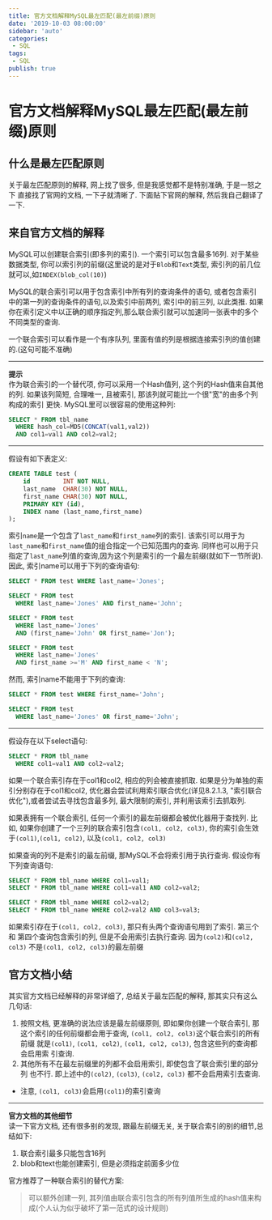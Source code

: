 ```yaml
---
title: 官方文档解释MySQL最左匹配(最左前缀)原则
date: '2019-10-03 08:00:00'
sidebar: 'auto'
categories:
 - SQL
tags:
 - SQL
publish: true
---
```

# 官方文档解释MySQL最左匹配(最左前缀)原则
## 什么是最左匹配原则
关于最左匹配原则的解释, 网上找了很多, 但是我感觉都不是特别准确, 于是一怒之下
直接找了官网的文档, 一下子就清晰了. 下面贴下官网的解释, 然后我自己翻译了一下.

## 来自官方文档的解释

MySQL可以创建联合索引(即多列的索引). 一个索引可以包含最多16列. 对于某些数据类型, 你可以索引列的前缀(这里说的是对于`Blob`和`Text`类型, 索引列的前几位就可以,如`INDEX(blob_col(10)`)

MySQL的联合索引可以用于包含索引中所有列的查询条件的语句, 或者包含索引中的第一列的查询条件的语句,以及索引中前两列, 索引中的前三列, 以此类推. 如果你在索引定义中以正确的顺序指定列,那么联合索引就可以加速同一张表中的多个不同类型的查询.

一个联合索引可以看作是一个有序队列, 里面有值的列是根据连接索引列的值创建的.(这句可能不准确) 

---
**提示**  
作为联合索引的一个替代项, 你可以采用一个Hash值列, 这个列的Hash值来自其他的列.
如果该列简短, 合理唯一, 且被索引, 那该列就可能比一个很"宽"的由多个列构成的索引
更快. MySQL里可以很容易的使用这种列:
```sql
SELECT * FROM tbl_name
  WHERE hash_col=MD5(CONCAT(val1,val2))
  AND col1=val1 AND col2=val2;
```
---
假设有如下表定义:
```sql
CREATE TABLE test (
    id         INT NOT NULL,
    last_name  CHAR(30) NOT NULL,
    first_name CHAR(30) NOT NULL,
    PRIMARY KEY (id),
    INDEX name (last_name,first_name)
);
```
索引`name`是一个包含了`last_name`和`first_name`列的索引. 该索引可以用于为`last_name`和`first_name`值的组合指定一个已知范围内的查询. 同样也可以用于只指定了`last_name`列值的查询,因为这个列是索引的一个最左前缀(就如下一节所说). 因此, 索引name可以用于下列的查询语句:
```sql
SELECT * FROM test WHERE last_name='Jones';

SELECT * FROM test
  WHERE last_name='Jones' AND first_name='John';

SELECT * FROM test
  WHERE last_name='Jones'
  AND (first_name='John' OR first_name='Jon');

SELECT * FROM test
  WHERE last_name='Jones'
  AND first_name >='M' AND first_name < 'N';
```
然而, 索引name不能用于下列的查询:
```sql
SELECT * FROM test WHERE first_name='John';

SELECT * FROM test
  WHERE last_name='Jones' OR first_name='John';
```
---
假设存在以下select语句:
```sql
SELECT * FROM tbl_name
  WHERE col1=val1 AND col2=val2;
```
如果一个联合索引存在于col1和col2, 相应的列会被直接抓取. 如果是分为单独的索引分别存在于col1和col2, 优化器会尝试利用索引联合优化(详见8.2.1.3, "索引联合优化"),或者尝试去寻找包含最多列, 最大限制的索引, 并利用该索引去抓取列.

如果表拥有一个联合索引, 任何一个索引的最左前缀都会被优化器用于查找列. 比如,
如果你创建了一个三列的联合索引包含`(col1, col2, col3)`, 你的索引会生效于`(col1)`,`(col1, col2)`, 以及`(col1, col2, col3)`

如果查询的列不是索引的最左前缀, 那MySQL不会将索引用于执行查询. 假设你有
下列查询语句:
```sql
SELECT * FROM tbl_name WHERE col1=val1;
SELECT * FROM tbl_name WHERE col1=val1 AND col2=val2;

SELECT * FROM tbl_name WHERE col2=val2;
SELECT * FROM tbl_name WHERE col2=val2 AND col3=val3;
```

如果索引存在于`(col1, col2, col3)`, 那只有头两个查询语句用到了索引. 第三个和
第四个查询包含索引的列, 但是不会用索引去执行查询. 因为`(col2)`和`(col2, col3)`
不是`(col1, col2, col3)`的最左前缀
## 官方文档小结
其实官方文档已经解释的非常详细了, 总结关于最左匹配的解释, 那其实只有这么
几句话:
1. 按照文档, 更准确的说法应该是最左前缀原则, 即如果你创建一个联合索引, 那
这个索引的任何前缀都会用于查询, `(col1, col2, col3)`这个联合索引的所有前缀
就是`(col1)`, `(col1, col2)`, `(col1, col2, col3)`, 包含这些列的查询都会启用索
引查询.
2. 其他所有不在最左前缀里的列都不会启用索引, 即使包含了联合索引里的部分列
也不行. 即上述中的`(col2)`, `(col3)`, `(col2, col3)` 都不会启用索引去查询.
* 注意, `(col1, col3)`会启用`(col1)`的索引查询  
---
**官方文档的其他细节**  
读一下官方文档, 还有很多别的发现, 跟最左前缀无关, 关于联合索引的别的细节,总结如下:  
1. 联合索引最多只能包含16列
2. blob和text也能创建索引, 但是必须指定前面多少位
  
官方推荐了一种联合索引的替代方案:   
>可以额外创建一列, 其列值由联合索引包含的所有列值所生成的hash值来构成(个人认为似乎破坏了第一范式的设计规则)

